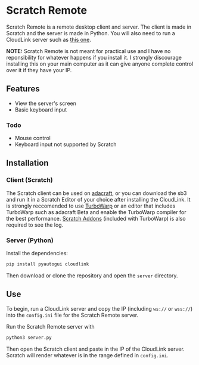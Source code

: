 # Scratch Remote

Scratch Remote is a remote desktop client and server. The client is made in Scratch and the server is made in Python. You will also need to run a CloudLink server such as [this one](https://github.com/MikeDev101/cloudlink/blob/master/server_example.py).

**NOTE:** Scratch Remote is not meant for practical use and I have no reponsibility for whatever happens if you install it. I strongly discourage installing this on your main computer as it can give anyone complete control over it if they have your IP.

## Features

- View the server's screen
- Basic keyboard input

### Todo

- Mouse control
- Keyboard input not supported by Scratch

## Installation

### Client (Scratch)

The Scratch client can be used on [adacraft](https://beta.adacraft.org/studio/?project=fd3d362b), or you can download the sb3 and run it in a Scratch Editor of your choice after installing the CloudLink. It is strongly reccomended to use [TurboWarp](https://turbowarp.org/) or an editor that includes TurboWarp such as adacraft Beta and enable the TurboWarp compiler for the best performance. [Scratch Addons](https://scratchaddons.com/) (included with TurboWarp) is also required to see the log.

### Server (Python)

Install the dependencies:

```bash
pip install pyautogui cloudlink
```

Then download or clone the repository and open the `server` directory.

## Use

To begin, run a CloudLink server and copy the IP (including `ws://` or `wss://`) into the `config.ini` file for the Scratch Remote server.

Run the Scratch Remote server with

```bash
python3 server.py
```

Then open the Scratch client and paste in the IP of the CloudLink server. Scratch will render whatever is in the range defined in `config.ini`.
